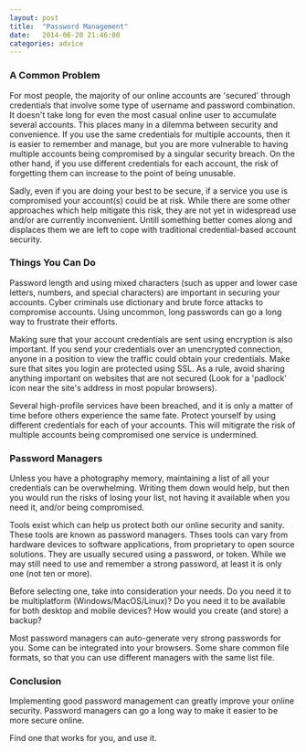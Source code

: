 ```yaml
---
layout: post
title:  "Password Management"
date:   2014-06-20 21:46:00
categories: advice
---
```


### A Common Problem

For most people, the majority of our online accounts are 'secured' through credentials 
that involve some type of username and password combination.  It doesn't take long for
even the most casual online user to accumulate several accounts.  This places many in a
dilemma between security and convenience.  If you use the same credentials for multiple
accounts, then it is easier to remember and manage, but you are more vulnerable to
having multiple accounts being compromised by a singular security breach.  On the other
hand, if you use different credentials for each account, the risk of forgetting them
can increase to the point of being unusable.

Sadly, even if you are doing your best to be secure, if a service you use is compromised
your account(s) could be at risk.  While there are some other approaches which help 
mitigate this risk, they are not yet in widespread use and/or are currently inconvenient. 
Untill something better comes along and displaces them we are left to cope with
traditional credential-based account security.

### Things You Can Do

Password length and using mixed characters (such as upper and lower case letters, numbers, 
and special characters) are important in securing your accounts.  Cyber criminals 
use dictionary and brute force attacks to compromise accounts.  Using uncommon, long 
passwords can go a long way to frustrate their efforts.

Making sure that your account credentials are sent using encryption is also important.
If you send your credentials over an unencrypted connection, anyone in a position
to view the traffic could obtain your credentials.  Make sure that sites
you login are protected using SSL.  As a rule, avoid sharing anything
important on websites that are not secured (Look for a 'padlock' icon near the site's 
address in most popular browsers).
  
Several high-profile services have been breached, and it is only a matter of time
before others experience the same fate.  Protect yourself by using different credentials
for each of your accounts.  This will mitigrate the risk of multiple accounts being 
compromised one service is undermined.

### Password Managers

Unless you have a photography memory, maintaining a list of all your credentials can
be overwhelming.  Writing them down would help, but then you would run the risks of
losing your list, not having it available when you need it, and/or being compromised.

Tools exist which can help us protect both our online security and sanity.  These tools 
are known as password managers.  Thses tools can vary from hardware devices to
software applications, from proprietary to open source solutions.  They are usually
secured using a password, or token.  While we may still need to use and remember
a strong password, at least it is only one (not ten or more).

Before selecting one, take into consideration your needs.  Do you need it to be 
multiplatform (Windows/MacOS/Linux)?  Do you need it to be available for both
desktop and mobile devices?  How would you create (and store) a backup?

Most password managers can auto-generate very strong passwords for you.  Some
can be integrated into your browsers.  Some share common file formats, so that
you can use different managers with the same list file.

### Conclusion

Implementing good password management can greatly improve your online security.
Password managers can go a long way to make it easier to be more secure online.  

Find one that works for you, and use it.


